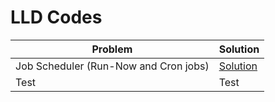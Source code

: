 # LLD Codes

| Problem|Solution|
|-----------|-------------|
|Job Scheduler (Run-Now and Cron jobs)|[Solution](https://github.com/HopefulRational/leetcode/blob/main/LLD-Codes/Job-Scheduler-RunNow-And-Cron.md)|
|Test|Test|
